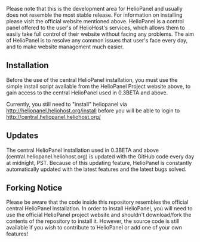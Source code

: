 Please note that this is the development area for HelioPanel and usually does not resemble 
the most stable release. For information on installing please visit the official website 
mentioned above. HelioPanel is a control panel offered to the user's of HelioHost's 
services, which allows them to easily take full control of their website without facing any
problems. The aim of HelioPanel is to resolve any common issues that user's face every 
day, and to make website management much easier.

## Installation ##
Before the use of the central HelioPanel installation, you must use the simple install
script available from the HelioPanel Project website above, to gain access to the central
HelioPanel used in 0.3BETA and above.

Currently, you still need to "install" heliopanel via http://heliopanel.heliohost.org/install
before you will be able to login to http://central.heliopanel.heliohost.org/

## Updates ##
The central HelioPanel installation used in 0.3BETA and above 
(central.heliopanel.heliohost.org) is updated with the GitHub code every day at 
midnight, PST. Because of this updating feature, HelioPanel is constantly automatically 
updated with the latest features and the latest bugs solved.

## Forking Notice ##
Please be aware that the code inside this repository resembles the official central HelioPanel
installation. In order to install HelioPanel, you will need to use the official HelioPanel
project website and shouldn't download/fork the contents of the repository to install it.
However, the source code is still available if you wish to contribute to HelioPanel or 
add one of your own features!